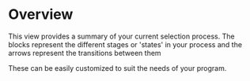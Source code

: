 # Overview
This view provides a summary of your current selection process.  The blocks represent the different stages or 'states' in your process and the arrows represent the transitions between them

These can be easily customized to suit the needs of your program. 